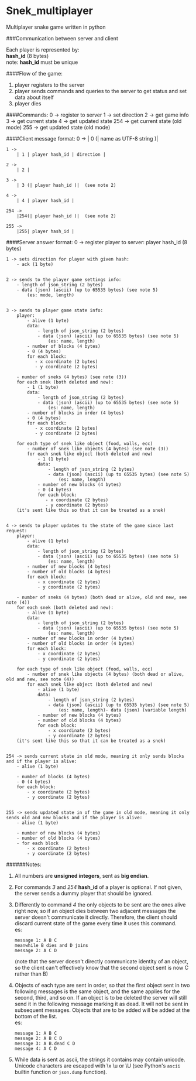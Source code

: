 # Snek_multiplayer
Multiplayer snake game written in python

###Communication between server and client

Each player is represented by: <br>
**hash_id** (8 bytes) <br>
note: **hash_id** must be unique

####Flow of the game:
1. player registers to the server
2. player sends commands and queries to the server to get status and set data about itself
3. player dies

####Commands:
    0 -> register to server
    1 -> set direction
    2 -> get game info
    3 -> get current state
    4 -> get updated state
    254 -> get current state (old mode)
    255 -> get updated state (old mode)


####Client message format:
    0 -> 
        | 0 (| name as UTF-8 string )|
    
    1 ->
        | 1 | player hash_id | direction |
    
    2 ->
        | 2 |
    
    3 ->
        | 3 (| player hash_id )|  (see note 2)
    
    4 ->
        | 4 | player hash_id |
    
    254 ->
        |254(| player hash_id )|  (see note 2)
    
    255 ->
        |255| player hash_id |



####Server answer format:
    0 -> register player to server:
        player hash_id (8 bytes)
    
    
    1 -> sets direction for player with given hash:
        - ack (1 byte)
    
    
    2 -> sends to the player game settings info:
        - length of json_string (2 bytes)
        - data (json) (ascii) (up to 65535 bytes) (see note 5)
            (es: mode, length)
    
    
    3 -> sends to player game state info:
        player:
            - alive (1 byte)
            data:
                - length of json_string (2 bytes)
                - data (json) (ascii) (up to 65535 bytes) (see note 5)
                    (es: name, length)
            - number of blocks (4 bytes)
            - 0 (4 bytes)
            for each block:
               - x coordinate (2 bytes)
               - y coordinate (2 bytes)
    
        - number of sneks (4 bytes) (see note (3))
        for each snek (both deleted and new):
            - 1 (1 byte)
            data:
                - length of json_string (2 bytes)
                - data (json) (ascii) (up to 65535 bytes) (see note 5)
                    (es: name, length)
            - number of blocks in order (4 bytes)
            - 0 (4 bytes)
            for each block:
               - x coordinate (2 bytes)
               - y coordinate (2 bytes)
    
        for each type of snek like object (food, walls, ecc)
            - number of snek like objects (4 bytes) (see note (3))
            for each snek like object (both deleted and new)
                - 1 (1 byte)
                data:
                    - length of json_string (2 bytes)
                    - data (json) (ascii) (up to 65535 bytes) (see note 5)
                        (es: name, length)
                - number of new blocks (4 bytes)
                - 0 (4 bytes)
                for each block:
                   - x coordinate (2 bytes)
                   - y coordinate (2 bytes)
        (it's sent like this so that it can be treated as a snek)
    
    
    4 -> sends to player updates to the state of the game since last request:
        player:
            - alive (1 byte)
            data:
                - length of json_string (2 bytes)
                - data (json) (ascii) (up to 65535 bytes) (see note 5)
                    (es: name, length)
            - number of new blocks (4 bytes)
            - number of old blocks (4 bytes)
            for each block:
                - x coordinate (2 bytes)
                - y coordinate (2 bytes)
    
        - number of sneks (4 bytes) (both dead or alive, old and new, see note (4))
        for each snek (both deleted and new):
            - alive (1 byte)
            data:
                - length of json_string (2 bytes)
                - data (json) (ascii) (up to 65535 bytes) (see note 5)
                    (es: name, length)
            - number of new blocks in order (4 bytes)
            - number of old blocks in order (4 bytes)
            for each block:
                - x coordinate (2 bytes)
                - y coordinate (2 bytes)
    
        for each type of snek like object (food, walls, ecc)
            - number of snek like objects (4 bytes) (both dead or alive, old and new, see note (4))
            for each snek like object (both deleted and new)
                - alive (1 byte)
                data:
                    - length of json_string (2 bytes)
                    - data (json) (ascii) (up to 65535 bytes) (see note 5)
                        (es: name, length)- data (json) (variable length)
                - number of new blocks (4 bytes)
                - number of old blocks (4 bytes)
                for each block:
                    - x coordinate (2 bytes)
                    - y coordinate (2 bytes)
        (it's sent like this so that it can be treated as a snek)
    
    
    254 -> sends current state in old mode, meaning it only sends blocks and if the player is alive:
        - alive (1 byte)
    
        - number of blocks (4 bytes)
        - 0 (4 bytes)
        for each block:
            - x coordinate (2 bytes)
            - y coordinate (2 bytes)
    
    
    255 -> sends updated state in of the game in old mode, meaning it only sends old and new blocks and if the player is alive:
        - alive (1 byte)
    
        - number of new blocks (4 bytes)
        - number of old blocks (4 bytes)
        - for each block
            - x coordinate (2 bytes)
            - y coordinate (2 bytes)

######Notes:
1.  All numbers are **unsigned integers**, sent as **big endian**.

2.  For commands *3* and *254* **hash_id** of a player is optional. If not given, the server sends a dummy player
    that should be ignored.

3.  Differently to command *4* the only objects to be sent are the ones alive right now, so if an object
    dies between two adjacent messages the server doesn't communicate it directly. Therefore, the client
    should discard current state of the game every time it uses this command. <br>
    es:

        message 1: A B C
        meanwhile B dies and D joins
        message 2: A C D

    (note that the server doesn't directly communicate identity of an object, so the client can't effectively
    know that the second object sent is now C rather than B)

4.  Objects of each type are sent in order, so that the first object sent in two following messages is
    the same object, and the same applies for the second, third, and so on. If an object is to be deleted
    the server will still send it in the following message marking it as dead. It will not be sent in
    subsequent messages. Objects that are to be added will be added at the bottom of the list. <br>
    es:

        message 1: A B C
        message 2: A B C D
        message 3: A B.dead C D
        message 4: A C D

5.  While data is sent as ascii, the strings it contains may contain unicode. Unicode characters are escaped
    with \x \u or \U  (see Python's <code>ascii</code> builtin function or <code>json.dump</code> function).